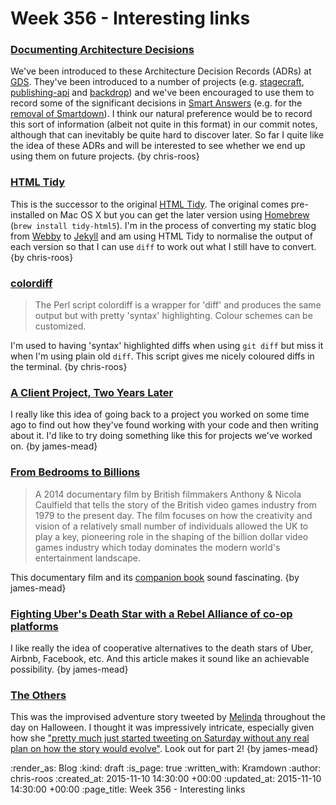 Week 356 - Interesting links
============================

### [Documenting Architecture Decisions](http://thinkrelevance.com/blog/2011/11/15/documenting-architecture-decisions)

We've been introduced to these Architecture Decision Records (ADRs) at [GDS][gds]. They've been introduced to a number of projects (e.g. [stagecraft][stagecraft-github], [publishing-api][publishing-api-github] and [backdrop][backdrop-github]) and we've been encouraged to use them to record some of the significant decisions in [Smart Answers][smart-answers-github] (e.g. for the [removal of Smartdown][smart-answers-pr-2053]). I think our natural preference would be to record this sort of information (albeit not quite in this format) in our commit notes, although that can inevitably be quite hard to discover later. So far I quite like the idea of these ADRs and will be interested to see whether we end up using them on future projects. {by chris-roos}


### [HTML Tidy](http://www.html-tidy.org/)

This is the successor to the original [HTML Tidy][w3-html-tidy]. The original comes pre-installed on Mac OS X but you can get the later version using [Homebrew][homebrew] (`brew install tidy-html5`). I'm in the process of converting my static blog from [Webby][webby] to [Jekyll][jekyll] and am using HTML Tidy to normalise the output of each version so that I can use `diff` to work out what I still have to convert. {by chris-roos}


### [colordiff](http://www.colordiff.org/)

> The Perl script colordiff is a wrapper for 'diff' and produces the same output but with pretty 'syntax' highlighting. Colour schemes can be customized.

I'm used to having 'syntax' highlighted diffs when using `git diff` but miss it when I'm using plain old `diff`. This script gives me nicely coloured diffs in the terminal. {by chris-roos}


### [A Client Project, Two Years Later](https://robots.thoughtbot.com/a-client-project-two-years-later)

I really like this idea of going back to a project you worked on some time ago to find out how they've found working with your code and then writing about it. I'd like to try doing something like this for projects we've worked on. {by james-mead}


### [From Bedrooms to Billions](http://www.frombedroomstobillions.com/)

> A 2014 documentary film by British filmmakers Anthony & Nicola Caulfield that tells the story of the British video games industry from 1979 to the present day. The film focuses on how the creativity and vision of a relatively small number of individuals allowed the UK to play a key, pioneering role in the shaping of the billion dollar video games industry which today dominates the modern world's entertainment landscape.

This documentary film and its [companion book](http://readonlymemory.vg/shop/book/britsoft-an-oral-history/) sound fascinating. {by james-mead}


### [Fighting Uber's Death Star with a Rebel Alliance of co-op platforms](http://boingboing.net/2015/11/03/fighting-ubers-death-star-wi.html)

I like really the idea of cooperative alternatives to the death stars of Uber, Airbnb, Facebook, etc. And this article makes it sound like an achievable possibility. {by james-mead}


### [The Others](https://storify.com/mseckington/the-others)

This was the improvised adventure story tweeted by [Melinda](https://missgeeky.com/) throughout the day on Halloween. I thought it was impressively intricate, especially given how she ["pretty much just started tweeting on Saturday without any real plan on how the story would evolve"](http://missgeeky.com/2015/11/03/the-others-behind-the-scenes/). Look out for part 2! {by james-mead}


[backdrop-github]: https://github.com/alphagov/backdrop/tree/master/doc/arch
[gds]: https://www.gov.uk/government/organisations/government-digital-service
[homebrew]: http://brew.sh/
[jekyll]: https://jekyllrb.com/
[publishing-api-github]: https://github.com/alphagov/publishing-api/tree/master/doc/arch
[smart-answers-github]: https://github.com/alphagov/smart-answers
[smart-answers-pr-2053]: https://github.com/alphagov/smart-answers/pull/2053
[stagecraft-github]: https://github.com/alphagov/stagecraft/tree/master/doc/arch
[w3-html-tidy]: http://www.w3.org/People/Raggett/tidy/
[webby]: https://github.com/TwP/webby

:render_as: Blog
:kind: draft
:is_page: true
:written_with: Kramdown
:author: chris-roos
:created_at: 2015-11-10 14:30:00 +00:00
:updated_at: 2015-11-10 14:30:00 +00:00
:page_title: Week 356 - Interesting links
